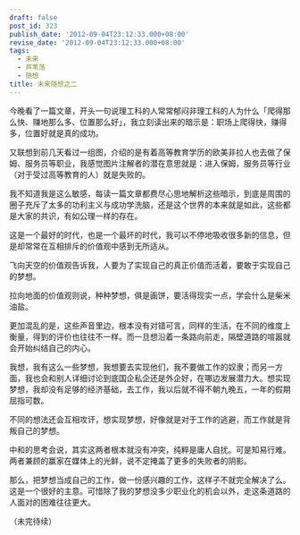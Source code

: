 ```yaml
---
draft: false
post_id: 323
publish_date: '2012-09-04T23:12:33.000+08:00'
revise_date: '2012-09-04T23:12:33.000+08:00'
tags:
  - 未来
  - 芦苇荡
  - 随想
title: 未来随想之二
---
```


今晚看了一篇文章，开头一句说理工科的人常常郁闷非理工科的人为什么「爬得那么快、赚地那么多、位置那么好」，我立刻读出来的暗示是：职场上爬得快，赚得多，位置好就是真的成功。

又联想到前几天看过一组图，介绍的是有着高等教育学历的欧美非拉人也去做了保姆、服务员等职业，我感觉图片注解者的潜在意思就是：进入保姆，服务员等行业（对于受过高等教育的人）就是失败的。

我不知道我是这么敏感，每读一篇文章都费尽心思地解析这些暗示，到底是周围的圈子充斥了太多的功利主义与成功学洗脑，还是这个世界的本来就是如此，这些都是大家的共识，有如公理一样的存在。

这是一个最好的时代，也是一个最坏的时代，我可以不停地吸收很多新的信息，但是却常常在互相排斥的价值观中感到无所适从。

飞向天空的价值观告诉我，人要为了实现自己的真正价值而活着，要敢于实现自己的梦想。

拉向地面的价值观则说，种种梦想，俱是画饼，要活得现实一点，学会什么是柴米油盐。

更加混乱的是，这些声音里边，根本没有对错可言，同样的生活，在不同的维度上衡量，得到的评价也往往不一样。而一旦想沿着一条路向前走，隔壁道路的喧嚣就会开始纠结自己的内心。

我想，我有这么一些梦想，我想要去实现他们，我不要做工作的奴隶；而另一方面，我也会和别人详细讨论到底国企私企还是外企好，在哪边发展潜力大。想实现梦想，我却没有足够的经济基础，去工作，我以后就不得不朝九晚五，一年的假期屈指可数。

不同的想法还会互相攻讦，想实现梦想，好像就是对于工作的逃避，而工作就是背叛自己的梦想。

中和的思考会说，其实这两者根本就没有冲突，纯粹是庸人自扰。可是知易行难。两者兼顾的赢家在媒体上的光鲜，说不定掩盖了更多的失败者的阴影。

那么，把梦想当成自己的工作，做一份感兴趣的工作，这样子不就完全解决了么。这是一个很好的主意。可惜除了我的梦想没多少职业化的机会以外，走这条道路的人面对的困难往往更大。

（未完待续）
